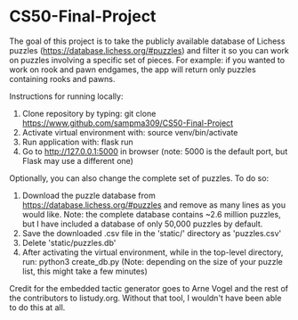 # CS50-Final-Project

The goal of this project is to take the publicly available database of Lichess puzzles (https://database.lichess.org/#puzzles) and filter it so you can work on puzzles involving a specific set of pieces. For example: if you wanted to work on rook and pawn endgames, the app will return only puzzles containing rooks and pawns.

Instructions for running locally:

1. Clone repository by typing: git clone https://www.github.com/sampma309/CS50-Final-Project
2. Activate virtual environment with: source venv/bin/activate
3. Run application with: flask run
4. Go to http://127.0.0.1:5000 in browser (note: 5000 is the default port, but Flask may use a different one)

Optionally, you can also change the complete set of puzzles. To do so:
1. Download the puzzle database from https://database.lichess.org/#puzzles and remove as many lines as you would like. Note: the complete database contains ~2.6 million puzzles, but I have included a database of only 50,000 puzzles by default.
2. Save the downloaded .csv file in the 'static/' directory as 'puzzles.csv'
3. Delete 'static/puzzles.db'
4. After activating the virtual environment, while in the top-level directory, run: python3 create_db.py (Note: depending on the size of your puzzle list, this might take a few minutes)


Credit for the embedded tactic generator goes to Arne Vogel and the rest of the contributors to listudy.org. Without that tool, I wouldn't have been able to do this at all.
